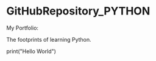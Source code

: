 # GitHubRepository_PYTHON
 My Portfolio:

 The footprints of learning Python. 
 
 print("Hello World")
